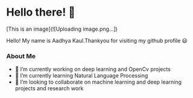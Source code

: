
<!--
**aadhyakaul10/aadhyakaul10** is a ✨ _special_ ✨ repository because its `README.md` (this file) appears on your GitHub profile.

Here are some ideas to get you started:
- 🔭 I’m currently working on deep learning and OpenCv projects
- - 🌱 I’m currently learning Natural Language Processing
- 👯 I’m looking to collaborate on machine learning and deep learning projects research work
 -->
# Hello there! 👋 
 [This is an image](![Uploading image.png…])

Hello! My name is Aadhya Kaul.Thankyou for visiting my github profile 😃 
 
### About Me
 
- 🔭 I’m currently working on deep learning and OpenCv projects
- 🌱 I’m currently learning Natural Language Processing
- 👯 I’m looking to collaborate on machine learning and deep learning projects and research work

